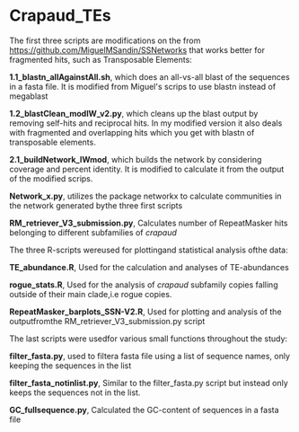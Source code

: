 # Crapaud_TEs




The first  three scripts are modifications on the from  https://github.com/MiguelMSandin/SSNetworks that works better for fragmented hits, such as Transposable Elements:

**1.1_blastn_allAgainstAll.sh**, which does an all-vs-all blast of the sequences in a fasta file. It is modified from Miguel's scrips to use blastn instead of megablast

**1.2_blastClean_modIW_v2.py**, which cleans up the blast output by removing self-hits and reciprocal hits. In my modified version it also deals with fragmented and overlapping hits which you get with blastn of transposable elements.

**2.1_buildNetwork_IWmod**, which builds the network by considering coverage and percent identity. It is modified to calculate it from the output of the modified scrips.


**Network_x.py**, utilizes the package networkx to calculate communities in the network generated bythe three first scripts


**RM_retriever_V3_submission.py**, Calculates number of RepeatMasker hits belonging to different subfamilies of _crapaud_


The three R-scripts wereused for plottingand statistical analysis ofthe data:

**TE_abundance.R**, Used for the calculation and analyses of TE-abundances

**rogue_stats.R**, Used for the analysis of _crapaud_ subfamily copies falling outside of their main clade,i.e rogue copies. 

**RepeatMasker_barplots_SSN-V2.R**, Used for plotting and analysis of the outputfromthe RM_retriever_V3_submission.py script


The last scripts were usedfor various small functions throughout the study:

**filter_fasta.py**, used to filtera fasta file using a list of sequence names, only keeping the sequences in the list

**filter_fasta_notinlist.py**, Similar to the filter_fasta.py script but instead only keeps the sequences not in the list. 

**GC_fullsequence.py**, Calculated the GC-content of sequences in a fasta file
